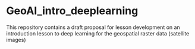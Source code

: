 # GeoAI_intro_deeplearning
This repository contains a draft proposal for lesson development on an introduction lesson to deep learning for the geospatial raster data (satellite images)
